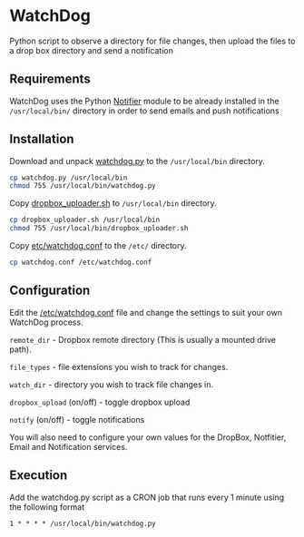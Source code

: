 # WatchDog
Python script to observe a directory for file changes, then upload the files to a drop box directory and send a notification

## Requirements

WatchDog uses the Python [Notifier](https://github.com/worfinator/Notifier) module to be already installed in the `/usr/local/bin/` directory in order to send emails and push notifications

## Installation 

Download and unpack [watchdog.py](watchdog.py) to the `/usr/local/bin` directory. 

```bash
cp watchdog.py /usr/local/bin
chmod 755 /usr/local/bin/watchdog.py
```

Copy [dropbox_uploader.sh](dropbox_uploader.sh) to `/usr/local/bin` directory.
```bash
cp dropbox_uploader.sh /usr/local/bin
chmod 755 /usr/local/bin/dropbox_uploader.sh
```

Copy [etc/watchdog.conf](etc/watchdog.conf) to the `/etc/` directory.
```bash
cp watchdog.conf /etc/watchdog.conf
```

## Configuration

Edit the [/etc/watchdog.conf](etc/watchdog.conf) file and change the settings to suit your own WatchDog process.

`remote_dir` - Dropbox remote directory (This is usually a mounted drive path).

`file_types` - file extensions you wish to track for changes.

`watch_dir` - directory you wish to track file changes in.

`dropbox_upload` (on/off) - toggle dropbox upload

`notify` (on/off) - toggle notifications

You will also need to configure your own values for the DropBox, Notfitier, Email and Notification services.


## Execution

Add the watchdog.py script as a CRON job that runs every 1 minute using the following format

`1 * * * * /usr/local/bin/watchdog.py`

